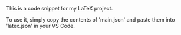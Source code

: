 This is a code snippet for my LaTeX project. 

To use it, simply copy the contents of 'main.json' and paste them into 'latex.json' in your VS Code.

